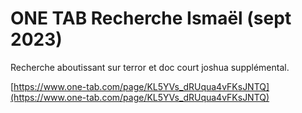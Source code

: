 # ONE TAB Recherche Ismaël (sept 2023)

Recherche aboutissant sur terror et doc court joshua supplémental. 

[https://www.one-tab.com/page/KL5YVs_dRUqua4vFKsJNTQ](https://www.one-tab.com/page/KL5YVs_dRUqua4vFKsJNTQ)